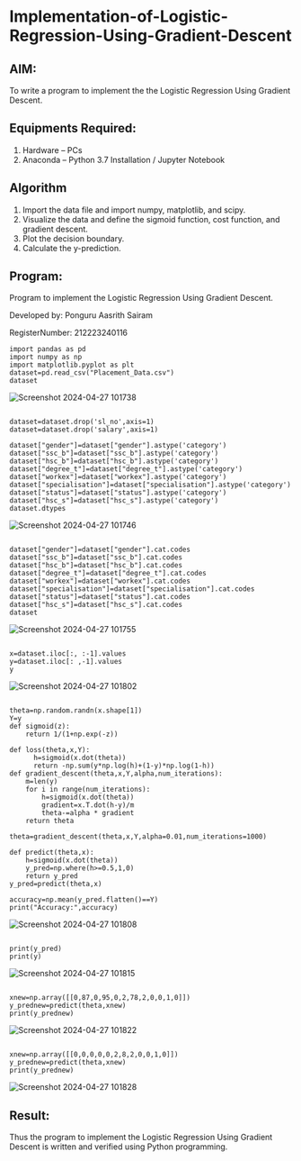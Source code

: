 # Implementation-of-Logistic-Regression-Using-Gradient-Descent

## AIM:
To write a program to implement the the Logistic Regression Using Gradient Descent.

## Equipments Required:
1. Hardware – PCs
2. Anaconda – Python 3.7 Installation / Jupyter Notebook

## Algorithm
1. Import the data file and import numpy, matplotlib, and scipy.
2. Visualize the data and define the sigmoid function, cost function, and gradient descent.
3. Plot the decision boundary.
4. Calculate the y-prediction. 

## Program:


Program to implement the Logistic Regression Using Gradient Descent.

Developed by: Ponguru Aasrith Sairam

RegisterNumber:  212223240116

```
import pandas as pd
import numpy as np
import matplotlib.pyplot as plt
dataset=pd.read_csv("Placement_Data.csv")
dataset
```
![Screenshot 2024-04-27 101738](https://github.com/guru14789/-Implementation-of-Logistic-Regression-Using-Gradient-Descent/assets/151705853/3d3691f1-3988-49ac-9190-617f86176ea1)

```

dataset=dataset.drop('sl_no',axis=1)
dataset=dataset.drop('salary',axis=1)

dataset["gender"]=dataset["gender"].astype('category')
dataset["ssc_b"]=dataset["ssc_b"].astype('category')
dataset["hsc_b"]=dataset["hsc_b"].astype('category')
dataset["degree_t"]=dataset["degree_t"].astype('category')
dataset["workex"]=dataset["workex"].astype('category')
dataset["specialisation"]=dataset["specialisation"].astype('category')
dataset["status"]=dataset["status"].astype('category')
dataset["hsc_s"]=dataset["hsc_s"].astype('category')
dataset.dtypes
```
![Screenshot 2024-04-27 101746](https://github.com/guru14789/-Implementation-of-Logistic-Regression-Using-Gradient-Descent/assets/151705853/15521dcf-6d64-4d19-83ac-0f60bf22ad5f)

```

dataset["gender"]=dataset["gender"].cat.codes
dataset["ssc_b"]=dataset["ssc_b"].cat.codes
dataset["hsc_b"]=dataset["hsc_b"].cat.codes
dataset["degree_t"]=dataset["degree_t"].cat.codes
dataset["workex"]=dataset["workex"].cat.codes
dataset["specialisation"]=dataset["specialisation"].cat.codes
dataset["status"]=dataset["status"].cat.codes
dataset["hsc_s"]=dataset["hsc_s"].cat.codes
dataset
```
![Screenshot 2024-04-27 101755](https://github.com/guru14789/-Implementation-of-Logistic-Regression-Using-Gradient-Descent/assets/151705853/29aa71cd-ac89-470a-a0de-91701f828b74)

```

x=dataset.iloc[:, :-1].values
y=dataset.iloc[: ,-1].values
y
```
![Screenshot 2024-04-27 101802](https://github.com/guru14789/-Implementation-of-Logistic-Regression-Using-Gradient-Descent/assets/151705853/1e0b19b2-2eee-42d8-a627-d817c9b9bad8)

```

theta=np.random.randn(x.shape[1])
Y=y
def sigmoid(z):
    return 1/(1+np.exp(-z))

def loss(theta,x,Y):
      h=sigmoid(x.dot(theta))
      return -np.sum(y*np.log(h)+(1-y)*np.log(1-h))
def gradient_descent(theta,x,Y,alpha,num_iterations):
    m=len(y)
    for i in range(num_iterations):
        h=sigmoid(x.dot(theta))
        gradient=x.T.dot(h-y)/m
        theta-=alpha * gradient
    return theta

theta=gradient_descent(theta,x,Y,alpha=0.01,num_iterations=1000)

def predict(theta,x):
    h=sigmoid(x.dot(theta))
    y_pred=np.where(h>=0.5,1,0)
    return y_pred
y_pred=predict(theta,x)

accuracy=np.mean(y_pred.flatten()==Y)
print("Accuracy:",accuracy)
```
![Screenshot 2024-04-27 101808](https://github.com/guru14789/-Implementation-of-Logistic-Regression-Using-Gradient-Descent/assets/151705853/66eeccfd-ce69-4dc3-b827-656beb2e857b)

```

print(y_pred)
print(y)
```
![Screenshot 2024-04-27 101815](https://github.com/guru14789/-Implementation-of-Logistic-Regression-Using-Gradient-Descent/assets/151705853/31f8214d-2797-4af1-a0e2-a987825d5b11)

```

xnew=np.array([[0,87,0,95,0,2,78,2,0,0,1,0]])
y_prednew=predict(theta,xnew)
print(y_prednew)
```
![Screenshot 2024-04-27 101822](https://github.com/guru14789/-Implementation-of-Logistic-Regression-Using-Gradient-Descent/assets/151705853/cf61d7c8-9698-4ec1-a104-f17ea6e7cfee)

```

xnew=np.array([[0,0,0,0,0,2,8,2,0,0,1,0]])
y_prednew=predict(theta,xnew)
print(y_prednew)

```
![Screenshot 2024-04-27 101828](https://github.com/guru14789/-Implementation-of-Logistic-Regression-Using-Gradient-Descent/assets/151705853/3a8e83b9-8932-482a-a3ce-7c8b699c7276)


## Result:
Thus the program to implement the Logistic Regression Using Gradient Descent is written and verified using Python programming.

